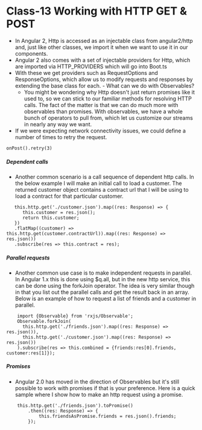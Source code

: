 # Class-13 Working with HTTP GET & POST
- In Angular 2, Http is accessed as an injectable class from angular2/http and, just like other classes, we import it when we want to use it in our components.
- Angular 2 also comes with a set of injectable providers for Http, which are imported via HTTP_PROVIDERS which will go into Boot.ts
- With these we get providers such as RequestOptions and ResponseOptions, which allow us to modify requests and responses by extending the base class for each. - What can we do with Observables?
  - You might be wondering why Http doesn't just return promises like it used to, so we can stick to our familiar methods for resolving HTTP calls. The fact of the matter is that we can do much more with observables than promises. With observables, we have a whole bunch of operators to pull from, which let us customize our streams in nearly any way we want.
-  If we were expecting network connectivity issues, we could define a number of times to retry the request.
  ```
  onPost().retry(3)
  ```
##### Dependent calls
- Another common scenario is a call sequence of dependent http calls. In the below example I will make an initial call to load a customer. The returned customer object contains a contract url that I will be using to load a contract for that particular customer.
 ```
    this.http.get('./customer.json').map((res: Response) => {
       this.customer = res.json();
       return this.customer;
    })
    .flatMap((customer) => this.http.get(customer.contractUrl)).map((res: Response) => res.json())
    .subscribe(res => this.contract = res);
 ```
##### Parallel requests
- Another common use case is to make independent requests in parallel. In Angular 1.x this is done using $q.all, but in the new http service, this can be done using the forkJoin operator. The idea is very similar though in that you list out the parallel calls and get the result back in an array. Below is an example of how to request a list of friends and a customer in parallel.
```
    import {Observable} from 'rxjs/Observable';
    Observable.forkJoin(
      this.http.get('./friends.json').map((res: Response) => res.json()),
      this.http.get('./customer.json').map((res: Response) => res.json())
    ).subscribe(res => this.combined = {friends:res[0].friends, customer:res[1]});
```
##### Promises
- Angular 2.0 has moved in the direction of Observables but it's still possible to work with promises if that is your preference. Here is a quick sample where I show how to make an http request using a promise.
```
    this.http.get('./friends.json').toPromise()
        .then((res: Response) => {
            this.friendsAsPromise.friends = res.json().friends;
        });
```
